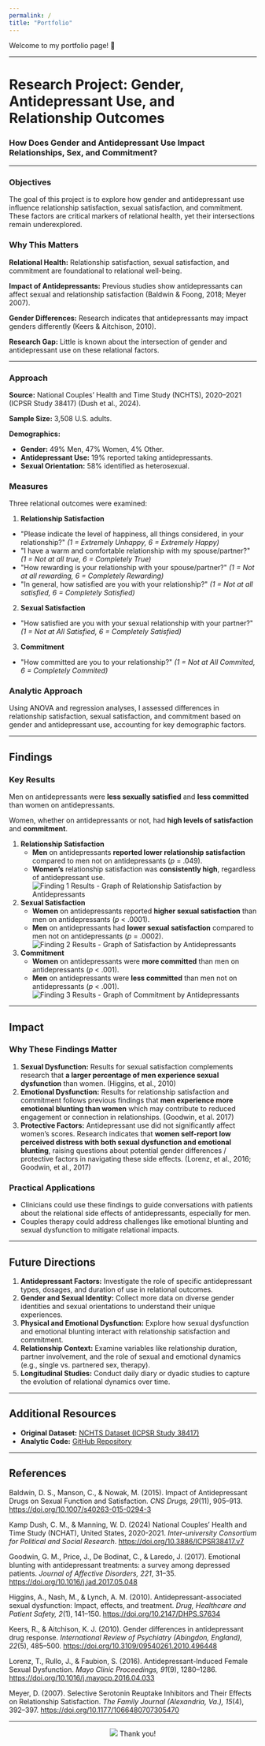 ```yaml
---
permalink: /
title: "Portfolio"
---
```


Welcome to my portfolio page! 👋

--------------------------------------------------------------------------------

# **Research Project: Gender, Antidepressant Use, and Relationship Outcomes**
### How Does Gender and Antidepressant Use Impact Relationships, Sex, and Commitment?

--------------------------------------------------------------------------------

### **Objectives**

The goal of this project is to explore how gender and antidepressant use influence 
relationship satisfaction, sexual satisfaction, and commitment. These factors are 
critical markers of relational health, yet their intersections remain underexplored.

### **Why This Matters**

**Relational Health:** Relationship satisfaction, sexual satisfaction, and commitment are foundational to relational well-being.

**Impact of Antidepressants:** Previous studies show antidepressants can affect sexual and relationship satisfaction (Baldwin & Foong, 2018; Meyer 2007).

**Gender Differences:** Research indicates that antidepressants may impact genders differently (Keers & Aitchison, 2010).

**Research Gap:** Little is known about the intersection of gender and antidepressant use on these relational factors.

------------------------------------------------------------------------

### **Approach**

**Source:** National Couples’ Health and Time Study (NCHTS), 2020–2021 (ICPSR Study 38417) (Dush et al., 2024).

**Sample Size:** 3,508 U.S. adults.

**Demographics:**  
  - **Gender:** 49% Men, 47% Women, 4% Other.
  - **Antidepressant Use:** 19% reported taking antidepressants.
  - **Sexual Orientation:** 58% identified as heterosexual.

### **Measures**

Three relational outcomes were examined:
1. **Relationship Satisfaction**
  - "Please indicate the level of happiness, all things considered, in your relationship?" *(1 = Extremely Unhappy, 6 = Extremely Happy)*
  - "I have a warm and comfortable relationship with my spouse/partner?" *(1 = Not at all true, 6 = Completely True)*
  - "How rewarding is your relationship with your spouse/partner?" *(1 = Not at all rewarding, 6 = Completely Rewarding)*
  - "In general, how satisfied are you with your relationship?" *(1 = Not at all satisfied, 6 = Completely Satisfied)*

2.  **Sexual Satisfaction**
  - "How satisfied are you with your sexual relationship with your partner?" *(1 = Not at All Satisfied, 6 = Completely Satisfied)*

3.  **Commitment**
  - "How committed are you to your relationship?" *(1 = Not at All Commited, 6 = Completely Commited)*

### **Analytic Approach**

Using ANOVA and regression analyses, I assessed differences in relationship satisfaction, sexual satisfaction, 
and commitment based on gender and antidepressant use, accounting for key demographic factors.

------------------------------------------------------------------------

## **Findings**

### **Key Results**

Men on antidepressants were **less sexually satisfied** and **less committed** than women on antidepressants.

Women, whether on antidepressants or not, had **high levels of satisfaction** and **commitment**.

1.  **Relationship Satisfaction**
    -   **Men** on antidepressants **reported lower relationship satisfaction** compared to men not on antidepressants (*p* = .049).
    -   **Women’s** relationship satisfaction was **consistently high**, regardless of antidepressant use.
      ![Finding 1 Results - Graph of Relationship Satisfaction by Antidepressants](/assets/RelationshipSatisfaction.png)
2.  **Sexual Satisfaction**
    -   **Women** on antidepressants reported **higher sexual satisfaction** than men on antidepressants (*p* \< .0001).
    -   **Men** on antidepressants had **lower sexual satisfaction** compared to men not on antidepressants (*p* = .0002).
      ![Finding 2 Results - Graph of Satisfaction by Antidepressants](/assets/SexualSatisfaction.png)
3.  **Commitment**
    -   **Women** on antidepressants were **more committed** than men on antidepressants (*p* \< .001).
    -   **Men** on antidepressants were **less committed** than men not on antidepressants (*p* \< .001).
    ![Finding 3 Results - Graph of Commitment by Antidepressants](/assets/Commitment.png)

------------------------------------------------------------------------

## **Impact**

### **Why These Findings Matter**

1.  **Sexual Dysfunction:** Results for sexual satisfaction complements research that **a larger percentage of men experience sexual dysfunction** than women. (Higgins, et al., 2010)
2.  **Emotional Dysfunction:** Results for relationship satisfaction and
commitment follows previous findings that **men experience more
emotional blunting than women** which may contribute to reduced
engagement or connection in relationships. (Goodwin, et al. 2017)
3.  **Protective Factors:** Antidepressant use did not significantly affect
women’s scores. Research indicates that **women self-report low
perceived distress with both sexual dysfunction and emotional blunting**,
raising questions about potential gender differences / protective factors
in navigating these side effects. (Lorenz, et al., 2016; Goodwin, et al., 2017)

### **Practical Applications**

-   Clinicians could use these findings to guide conversations with patients about the relational side effects of antidepressants, especially for men.
-   Couples therapy could address challenges like emotional blunting and sexual dysfunction to mitigate relational impacts.

------------------------------------------------------------------------

## **Future Directions**

1.  **Antidepressant Factors:** Investigate the role of specific antidepressant types, dosages, and duration of use in relational outcomes.
2.  **Gender and Sexual Identity:** Collect more data on diverse gender identities and sexual orientations to understand their unique experiences.
3.  **Physical and Emotional Dysfunction:** Explore how sexual dysfunction and emotional blunting interact with relationship satisfaction and commitment.
4.  **Relationship Context:** Examine variables like relationship duration, partner involvement, and the role of sexual and emotional dynamics (e.g., single vs. partnered sex, therapy).
5.  **Longitudinal Studies:** Conduct daily diary or dyadic studies to capture the evolution of relational dynamics over time.

------------------------------------------------------------------------

## **Additional Resources**

-   **Original Dataset:** [NCHTS Dataset (ICPSR Study 38417)](https://www.icpsr.umich.edu/web/ICPSR/studies/38417)
-   **Analytic Code:** [GitHub Repository](https://github.com/UTJenni/PSY-329---My-Data-Project/blob/main/PSY329---My-Dataset-Project.md)

------------------------------------------------------------------------

## **References**

Baldwin, D. S., Manson, C., & Nowak, M. (2015). Impact of Antidepressant Drugs on Sexual Function and Satisfaction. *CNS Drugs, 29*(11), 905–913. https://doi.org/10.1007/s40263-015-0294-3

Kamp Dush, C. M., & Manning, W. D. (2024) National Couples’ Health and Time Study (NCHAT), United States, 2020-2021. *Inter-university Consortium for Political and Social Research*. https://doi.org/10.3886/ICPSR38417.v7

Goodwin, G. M., Price, J., De Bodinat, C., & Laredo, J. (2017). Emotional blunting with antidepressant treatments: a survey among depressed patients. *Journal of Affective Disorders, 221*, 31–35. https://doi.org/10.1016/j.jad.2017.05.048

Higgins, A., Nash, M., & Lynch, A. M. (2010). Antidepressant-associated sexual dysfunction: Impact, effects, and treatment. *Drug, Healthcare and Patient Safety, 2*(1), 141–150. https://doi.org/10.2147/DHPS.S7634

Keers, R., & Aitchison, K. J. (2010). Gender differences in antidepressant drug response. *International Review of Psychiatry (Abingdon, England), 22*(5), 485–500. https://doi.org/10.3109/09540261.2010.496448

Lorenz, T., Rullo, J., & Faubion, S. (2016). Antidepressant-Induced Female Sexual Dysfunction. *Mayo Clinic Proceedings, 91*(9), 1280–1286. https://doi.org/10.1016/j.mayocp.2016.04.033

Meyer, D. (2007). Selective Serotonin Reuptake Inhibitors and Their Effects on Relationship Satisfaction. *The Family Journal (Alexandria, Va.), 15*(4), 392–397. https://doi.org/10.1177/1066480707305470


------------------------------------------------------------------------


<p align="center">
  <img src="/assets/POP.png" />
  Thank you!
</p>


